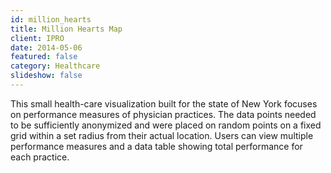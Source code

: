 ```yaml
---
id: million_hearts
title: Million Hearts Map
client: IPRO
date: 2014-05-06
featured: false
category: Healthcare
slideshow: false
---
```


This small health-care visualization built for the state of New York focuses on performance measures of physician practices. The data points needed to be sufficiently anonymized and were placed on random points on a fixed grid within a set radius from their actual location. Users can view multiple performance measures and a data table showing total performance for each practice.